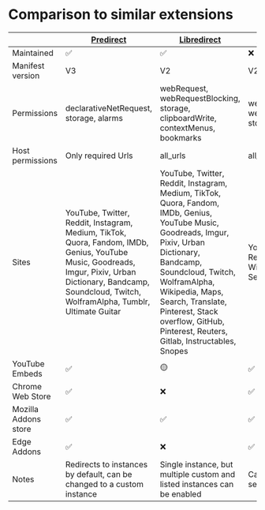 # Comparison to similar extensions

|                      | [Predirect](https://github.com/libreom/predirect)                                                                                                                                                               | [Libredirect](https://libredirect.github.io/)                                                                                                                                                                                                                                                                    | [Privacy Redirect](https://github.com/SimonBrazell/privacy-redirect)     |
|----------------------|-----------------------------------------------------------------------------------------------------------------------------------------------------------------------------------------------------------------|------------------------------------------------------------------------------------------------------------------------------------------------------------------------------------------------------------------------------------------------------------------------------------------------------------------|--------------------------------------------------------------------------|
| Maintained           | ✅                                                                                                                                                                                                               | ✅                                                                                                                                                                                                                                                                                                                | ❌                                                                        |
| Manifest version     | V3                                                                                                                                                                                                              | V2                                                                                                                                                                                                                                                                                                               | V2                                                                       |
| Permissions          | declarativeNetRequest, storage, alarms                                                                                                                                                                          | webRequest, webRequestBlocking, storage, clipboardWrite, contextMenus, bookmarks                                                                                                                                                                                                                                 | webRequest, webRequestBlocking, storage                                  |
| Host permissions     | Only required Urls                                                                                                                                                                                              | all_urls                                                                                                                                                                                                                                                                                                         | all_urls                                                                 |
| Sites                | YouTube, Twitter, Reddit, Instagram, Medium, TikTok, Quora, Fandom, IMDb, Genius, YouTube Music, Goodreads, Imgur, Pixiv, Urban Dictionary, Bandcamp, Soundcloud, Twitch, WolframAlpha, Tumblr, Ultimate Guitar | YouTube, Twitter, Reddit, Instagram, Medium, TikTok, Quora, Fandom, IMDb, Genius, YouTube Music, Goodreads, Imgur, Pixiv, Urban Dictionary, Bandcamp, Soundcloud, Twitch, WolframAlpha, Wikipedia, Maps, Search, Translate, Pinterest, Stack overflow, GitHub, Pinterest, Reuters, Gitlab, Instructables, Snopes | YouTube, Twitter, Reddit, Instagram💀, Wikipedia, Maps, Search, Translate |
| YouTube Embeds       | ✅                                                                                                                                                                                                               | 🟡                                                                                                                                                                                                                                                                                                                | ✅                                                                        |
| Chrome Web Store     | ✅                                                                                                                                                                                                               | ❌                                                                                                                                                                                                                                                                                                                | ✅                                                                        |
| Mozilla Addons store | ✅                                                                                                                                                                                                               | ✅                                                                                                                                                                                                                                                                                                                | ✅                                                                        |
| Edge Addons          | ✅                                                                                                                                                                                                               | ❌                                                                                                                                                                                                                                                                                                                | ✅                                                                        |
| Notes                | Redirects to instances by default, can be changed to a custom instance                                                                                                                                          | Single instance, but multiple custom and listed instances can be enabled                                                                                                                                                                                                                                         | Can save invidious settings                                              |